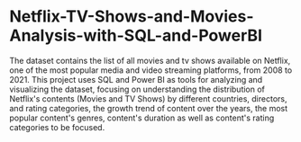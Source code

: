 # Netflix-TV-Shows-and-Movies-Analysis-with-SQL-and-PowerBI
The dataset contains the list of all movies and tv shows available on Netflix, one of the most popular media and video streaming platforms, from 2008 to 2021. 
This project uses SQL and Power BI as tools for analyzing and visualizing the dataset, focusing on understanding the distribution of Netflix's contents (Movies and TV Shows) by different countries, directors, and rating categories, the growth trend of content over the years, the most popular content's genres, content's duration as well as content's rating categories to be focused.
